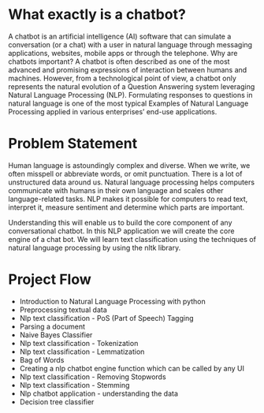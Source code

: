 # What exactly is a chatbot?

A chatbot is an artificial intelligence (AI) software that can simulate a conversation (or a chat) with a user in natural language through messaging applications, websites, mobile apps or through the telephone.
Why are chatbots important? A chatbot is often described as one of the most advanced and promising expressions of interaction between humans and machines. However, from a technological point of view, a chatbot only represents the natural evolution of a Question Answering system leveraging Natural Language Processing (NLP). Formulating responses to questions in natural language is one of the most typical Examples of Natural Language Processing applied in various enterprises’ end-use applications.

# Problem Statement

Human language is astoundingly complex and diverse. When we write, we often misspell or abbreviate words, or omit punctuation. There is a lot of unstructured data around us. Natural language processing helps computers communicate with humans in their own language and scales other language-related tasks. NLP makes it possible for computers to read text, interpret it, measure sentiment and determine which parts are important.

Understanding this will enable us to build the core component of any conversational chatbot. In this NLP application we will create the core engine of a chat bot. We will learn text classification using the techniques of natural language processing by using the nltk library.

# Project Flow

- Introduction to Natural Language Processing with python
- Preprocessing textual data
- Nlp text classification - PoS (Part of Speech) Tagging
- Parsing a document
- Naive Bayes Classifier
- Nlp text classification - Tokenization
- Nlp text classification - Lemmatization
- Bag of Words
- Creating a nlp chatbot engine function which can be called by any UI
- Nlp text classification - Removing Stopwords
- Nlp text classification - Stemming
- Nlp chatbot application - understanding the data
- Decision tree classifier
